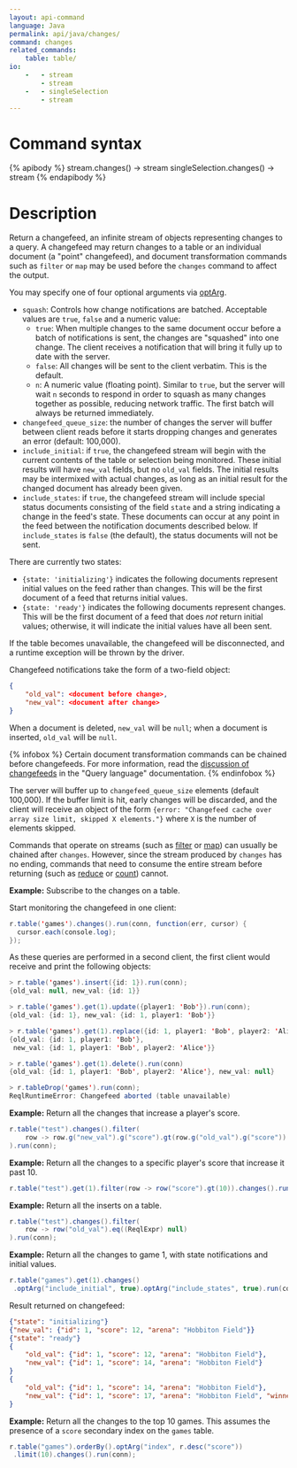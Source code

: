 ```yaml
---
layout: api-command
language: Java
permalink: api/java/changes/
command: changes
related_commands:
    table: table/
io:
    -   - stream
        - stream
    -   - singleSelection
        - stream
---
```


# Command syntax #

{% apibody %}
stream.changes() &rarr; stream
singleSelection.changes() &rarr; stream
{% endapibody %}

# Description #

Return a changefeed, an infinite stream of objects representing changes to a query. A changefeed may return changes to a table or an individual document (a "point" changefeed), and document transformation commands such as `filter` or `map` may be used before the `changes` command to affect the output.

You may specify one of four optional arguments via [optArg](/api/java/optarg).

* `squash`: Controls how change notifications are batched. Acceptable values are `true`, `false` and a numeric value:
    * `true`: When multiple changes to the same document occur before a batch of notifications is sent, the changes are "squashed" into one change. The client receives a notification that will bring it fully up to date with the server.
    * `false`: All changes will be sent to the client verbatim. This is the default.
    * `n`: A numeric value (floating point). Similar to `true`, but the server will wait `n` seconds to respond in order to squash as many changes together as possible, reducing network traffic. The first batch will always be returned immediately.
* `changefeed_queue_size`: the number of changes the server will buffer between client reads before it starts dropping changes and generates an error (default: 100,000).
* `include_initial`: if `true`, the changefeed stream will begin with the current contents of the table or selection being monitored. These initial results will have `new_val` fields, but no `old_val` fields. The initial results may be intermixed with actual changes, as long as an initial result for the changed document has already been given.
* `include_states`: if `true`, the changefeed stream will include special status documents consisting of the field `state` and a string indicating a change in the feed's state. These documents can occur at any point in the feed between the notification documents described below. If `include_states` is `false` (the default), the status documents will not be sent.

There are currently two states:

* `{state: 'initializing'}` indicates the following documents represent initial values on the feed rather than changes. This will be the first document of a feed that returns initial values.
* `{state: 'ready'}` indicates the following documents represent changes. This will be the first document of a feed that does *not* return initial values; otherwise, it will indicate the initial values have all been sent.

If the table becomes unavailable, the changefeed will be disconnected, and a runtime exception will be thrown by the driver.

Changefeed notifications take the form of a two-field object:

```json
{
    "old_val": <document before change>,
    "new_val": <document after change>
}
```

When a document is deleted, `new_val` will be `null`; when a document is inserted, `old_val` will be `null`.

{% infobox %}
Certain document transformation commands can be chained before changefeeds. For more information, read the [discussion of changefeeds](/docs/changefeeds/) in the "Query language" documentation.
{% endinfobox %}

The server will buffer up to `changefeed_queue_size` elements (default 100,000). If the buffer limit is hit, early changes will be discarded, and the client will receive an object of the form `{error: "Changefeed cache over array size limit, skipped X elements."}` where `X` is the number of elements skipped.

Commands that operate on streams (such as [filter](/api/java/filter/) or [map](/api/java/map/)) can usually be chained after `changes`.  However, since the stream produced by `changes` has no ending, commands that need to consume the entire stream before returning (such as [reduce](/api/java/reduce/) or [count](/api/java/count/)) cannot.

__Example:__ Subscribe to the changes on a table.

Start monitoring the changefeed in one client:

```java
r.table('games').changes().run(conn, function(err, cursor) {
  cursor.each(console.log);
});
```

As these queries are performed in a second client, the first
client would receive and print the following objects:

```java
> r.table('games').insert({id: 1}).run(conn);
{old_val: null, new_val: {id: 1}}

> r.table('games').get(1).update({player1: 'Bob'}).run(conn);
{old_val: {id: 1}, new_val: {id: 1, player1: 'Bob'}}

> r.table('games').get(1).replace({id: 1, player1: 'Bob', player2: 'Alice'}).run(conn);
{old_val: {id: 1, player1: 'Bob'},
 new_val: {id: 1, player1: 'Bob', player2: 'Alice'}}

> r.table('games').get(1).delete().run(conn)
{old_val: {id: 1, player1: 'Bob', player2: 'Alice'}, new_val: null}

> r.tableDrop('games').run(conn);
ReqlRuntimeError: Changefeed aborted (table unavailable)
```

__Example:__ Return all the changes that increase a player's score.

```java
r.table("test").changes().filter(
    row -> row.g("new_val").g("score").gt(row.g("old_val").g("score"))
).run(conn);
```

__Example:__ Return all the changes to a specific player's score that increase it past 10.

```java
r.table("test").get(1).filter(row -> row("score").gt(10)).changes().run(conn);
```

__Example:__ Return all the inserts on a table.

```java
r.table("test").changes().filter(
    row -> row("old_val").eq((ReqlExpr) null)
).run(conn);
```

__Example:__ Return all the changes to game 1, with state notifications and initial values.

```java
r.table("games").get(1).changes()
 .optArg("include_initial", true).optArg("include_states", true).run(conn);
```

Result returned on changefeed:

```json
{"state": "initializing"}
{"new_val": {"id": 1, "score": 12, "arena": "Hobbiton Field"}}
{"state": "ready"}
{
	"old_val": {"id": 1, "score": 12, "arena": "Hobbiton Field"},
	"new_val": {"id": 1, "score": 14, "arena": "Hobbiton Field"}
}
{
	"old_val": {"id": 1, "score": 14, "arena": "Hobbiton Field"},
	"new_val": {"id": 1, "score": 17, "arena": "Hobbiton Field", "winner": "Frodo"}
}
```

__Example:__ Return all the changes to the top 10 games. This assumes the presence of a `score` secondary index on the `games` table.

```java
r.table("games").orderBy().optArg("index", r.desc("score"))
 .limit(10).changes().run(conn);
```
